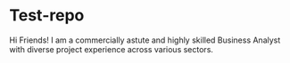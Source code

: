 # Test-repo

Hi Friends!
I am a commercially astute and highly skilled Business Analyst with diverse project experience across various sectors.
